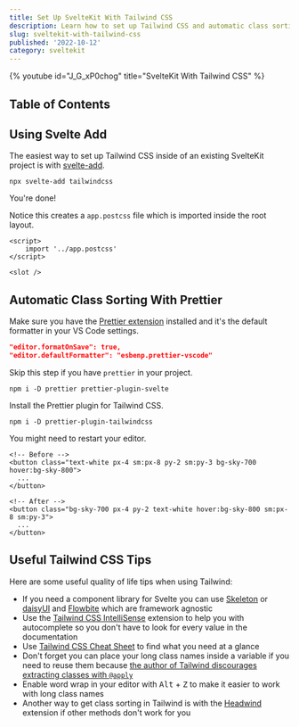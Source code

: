 ```yaml
---
title: Set Up SvelteKit With Tailwind CSS
description: Learn how to set up Tailwind CSS and automatic class sorting with SvelteKit.
slug: sveltekit-with-tailwind-css
published: '2022-10-12'
category: sveltekit
---
```


{% youtube id="J_G_xP0chog" title="SvelteKit With Tailwind CSS" %}

## Table of Contents

## Using Svelte Add

The easiest way to set up Tailwind CSS inside of an existing SvelteKit project is with [svelte-add](https://github.com/svelte-add/svelte-add).

```shell:terminal
npx svelte-add tailwindcss
```

You're done!

Notice this creates a `app.postcss` file which is imported inside the root layout.

```html:src/routes/+layout.svelte showLineNumbers
<script>
	import '../app.postcss'
</script>

<slot />
```

## Automatic Class Sorting With Prettier

Make sure you have the [Prettier extension](https://marketplace.visualstudio.com/items?itemName=esbenp.prettier-vscode) installed and it's the default formatter in your VS Code settings.

```json:settings.json showLineNumbers
"editor.formatOnSave": true,
"editor.defaultFormatter": "esbenp.prettier-vscode"
```

Skip this step if you have `prettier` in your project.

```shell:terminal
npm i -D prettier prettier-plugin-svelte
```

Install the Prettier plugin for Tailwind CSS.

```shell:terminal
npm i -D prettier-plugin-tailwindcss
```

You might need to restart your editor.

```html:routes/+page.svelte showLineNumbers
<!-- Before -->
<button class="text-white px-4 sm:px-8 py-2 sm:py-3 bg-sky-700 hover:bg-sky-800">
  ...
</button>

<!-- After -->
<button class="bg-sky-700 px-4 py-2 text-white hover:bg-sky-800 sm:px-8 sm:py-3">
  ...
</button>
```

## Useful Tailwind CSS Tips

Here are some useful quality of life tips when using Tailwind:

- If you need a component library for Svelte you can use [Skeleton](https://www.skeleton.dev/) or [daisyUI](https://daisyui.com/) and [Flowbite](https://flowbite.com/) which are framework agnostic
- Use the [Tailwind CSS IntelliSense](https://marketplace.visualstudio.com/items?itemName=bradlc.vscode-tailwindcss) extension to help you with autocomplete so you don't have to look for every value in the documentation
- Use [Tailwind CSS Cheat Sheet](https://nerdcave.com/tailwind-cheat-sheet) to find what you need at a glance
- Don't forget you can place your long class names inside a variable if you need to reuse them because [the author of Tailwind discourages extracting classes with `@apply`](https://twitter.com/adamwathan/status/1226511611592085504)
- Enable word wrap in your editor with <kbd>Alt</kbd> + <kbd>Z</kbd> to make it easier to work with long class names
- Another way to get class sorting in Tailwind is with the [Headwind](https://marketplace.visualstudio.com/items?itemName=heybourn.headwind) extension if other methods don't work for you
